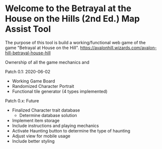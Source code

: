 # Welcome to the Betrayal at the House on the Hills (2nd Ed.) Map Assist Tool
The purpose of this tool is build a working/functional web game of the game "Betrayal at House on the Hill". 
https://avalonhill.wizards.com/avalon-hill-betrayal-house-hill

Ownership of all the game mechanics and 

Patch 0.1: 2020-06-02
- Working Game Board
- Randomized Character Portrait
- Functional tile generator (4 types implemented)

Patch 0.x: Future
- Finalized Character trait database
  - Determine database solution
- Implement item storage 
- Include instructions and playing mechanics
- Activate Haunting button to determine the type of haunting
- Adjust view for mobile usage
- Include better styling
